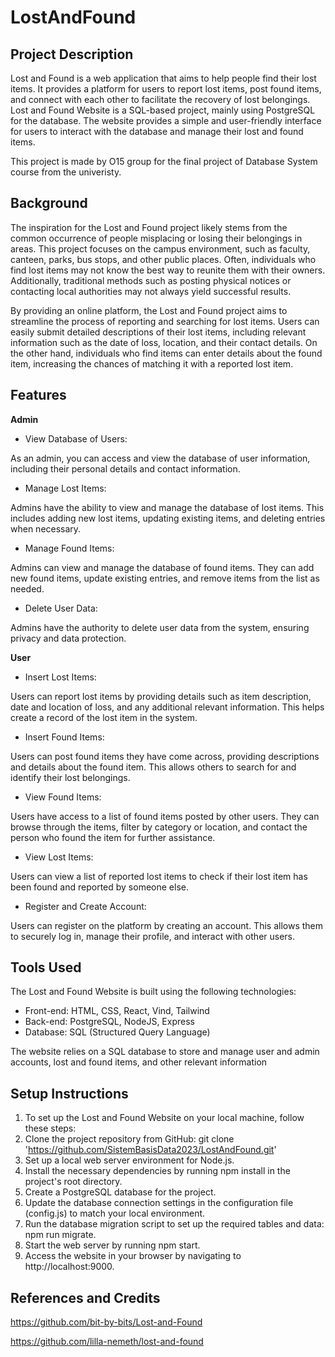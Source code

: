 # LostAndFound
## Project Description
Lost and Found is a web application that aims to help people find their lost items. It provides a platform for users to report lost items, post found items, and connect with each other to facilitate the recovery of lost belongings. Lost and Found Website is a SQL-based project, mainly using PostgreSQL for the database. The website provides a simple and user-friendly interface for users to interact with the database and manage their lost and found items.

This project is made by O15 group for the final project of Database System course from the univeristy. 

## Background 
The inspiration for the Lost and Found project likely stems from the common occurrence of people misplacing or losing their belongings in areas. This project focuses on the campus environment, such as faculty, canteen, parks, bus stops, and other public places. Often, individuals who find lost items may not know the best way to reunite them with their owners. Additionally, traditional methods such as posting physical notices or contacting local authorities may not always yield successful results.

By providing an online platform, the Lost and Found project aims to streamline the process of reporting and searching for lost items. Users can easily submit detailed descriptions of their lost items, including relevant information such as the date of loss, location, and their contact details. On the other hand, individuals who find items can enter details about the found item, increasing the chances of matching it with a reported lost item.

## Features
__Admin__
+ View Database of Users:

As an admin, you can access and view the database of user information, including their personal details and contact information.

+ Manage Lost Items: 

Admins have the ability to view and manage the database of lost items. This includes adding new lost items, updating existing items, and deleting entries when necessary.

+ Manage Found Items: 

Admins can view and manage the database of found items. They can add new found items, update existing entries, and remove items from the list as needed.

+ Delete User Data: 

Admins have the authority to delete user data from the system, ensuring privacy and data protection.

__User__
+ Insert Lost Items: 

Users can report lost items by providing details such as item description, date and location of loss, and any additional relevant information. This helps create a record of the lost item in the system.

+ Insert Found Items: 

Users can post found items they have come across, providing descriptions and details about the found item. This allows others to search for and identify their lost belongings.

+ View Found Items: 

Users have access to a list of found items posted by other users. They can browse through the items, filter by category or location, and contact the person who found the item for further assistance.

+ View Lost Items: 

Users can view a list of reported lost items to check if their lost item has been found and reported by someone else.

+ Register and Create Account: 

Users can register on the platform by creating an account. This allows them to securely log in, manage their profile, and interact with other users.

## Tools Used
The Lost and Found Website is built using the following technologies:

+ Front-end: HTML, CSS, React, Vind, Tailwind
+ Back-end: PostgreSQL, NodeJS, Express
+ Database: SQL (Structured Query Language)

The website relies on a SQL database to store and manage user and admin accounts, lost and found items, and other relevant information

## Setup Instructions
1. To set up the Lost and Found Website on your local machine, follow these steps:
2. Clone the project repository from GitHub: git clone 'https://github.com/SistemBasisData2023/LostAndFound.git'
3. Set up a local web server environment for Node.js.
4. Install the necessary dependencies by running npm install in the project's root directory.
5. Create a PostgreSQL database for the project.
6. Update the database connection settings in the configuration file (config.js) to match your local environment.
7. Run the database migration script to set up the required tables and data: npm run migrate.
8. Start the web server by running npm start.
9. Access the website in your browser by navigating to http://localhost:9000.

## References and Credits
https://github.com/bit-by-bits/Lost-and-Found

https://github.com/lilla-nemeth/lost-and-found
